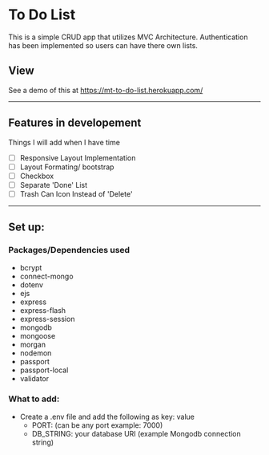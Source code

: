 # To Do List
This is a simple CRUD app that utilizes MVC Architecture. Authentication has been implemented so users can have there own lists.

## View
See a demo of this at https://mt-to-do-list.herokuapp.com/

------------------

## Features in developement
Things I will add when I have time
- [ ] Responsive Layout Implementation 
- [ ] Layout Formating/ bootstrap
- [ ] Checkbox
- [ ] Separate 'Done' List
- [ ] Trash Can Icon Instead of 'Delete'

------------------

## Set up:
### Packages/Dependencies used
  - bcrypt 
  - connect-mongo
  - dotenv
  - ejs
  - express
  - express-flash
  - express-session
  - mongodb
  - mongoose
  - morgan
  - nodemon
  - passport
  - passport-local
  - validator

### What to add:
  - Create a .env file and add the following as key: value
    - PORT: (can be any port example: 7000)
    - DB_STRING: your database URI (example Mongodb connection string)
